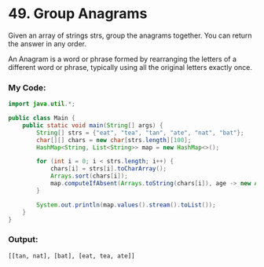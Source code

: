 # 49. Group Anagrams

Given an array of strings strs, group the anagrams together. You can return the answer in any order.

An Anagram is a word or phrase formed by rearranging the letters of a different word or phrase, typically using all the original letters exactly once.

### My Code:
```java
import java.util.*;

public class Main {
    public static void main(String[] args) {
        String[] strs = {"eat", "tea", "tan", "ate", "nat", "bat"};
        char[][] chars = new char[strs.length][100];
        HashMap<String, List<String>> map = new HashMap<>();

        for (int i = 0; i < strs.length; i++) {
            chars[i] = strs[i].toCharArray();
            Arrays.sort(chars[i]);
            map.computeIfAbsent(Arrays.toString(chars[i]), age -> new ArrayList<String>()).add(strs[i]);
        }

        System.out.println(map.values().stream().toList());
    }
}
```

### Output:
```
[[tan, nat], [bat], [eat, tea, ate]]
```